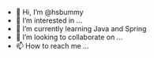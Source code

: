 - 👋 Hi, I’m @hsbummy
- 👀 I’m interested in ...
- 🌱 I’m currently learning Java and Spring
- 💞️ I’m looking to collaborate on ...
- 📫 How to reach me ...

<!---
hsbummy/hsbummy is a ✨ special ✨ repository because its `README.md` (this file) appears on your GitHub profile.
You can click the Preview link to take a look at your changes.
--->
